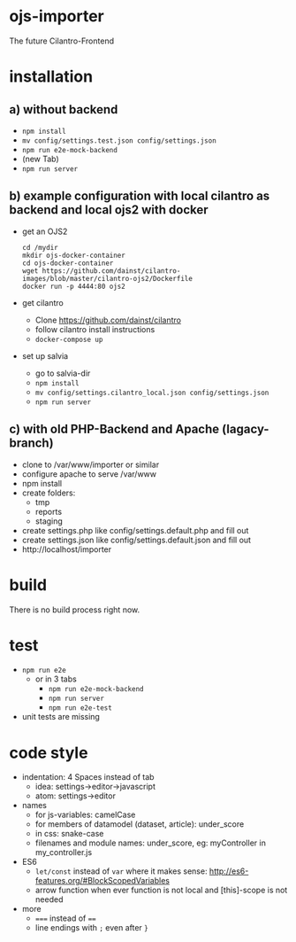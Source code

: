 # ojs-importer
The future Cilantro-Frontend

# installation

## a) without backend
- `npm install`
- `mv config/settings.test.json config/settings.json`
- `npm run e2e-mock-backend`
- (new Tab)
- `npm run server`

## b) example configuration with local cilantro as backend and local ojs2 with docker
- get an OJS2
    ```
    cd /mydir
    mkdir ojs-docker-container
    cd ojs-docker-container
    wget https://github.com/dainst/cilantro-images/blob/master/cilantro-ojs2/Dockerfile
    docker run -p 4444:80 ojs2
    ```
- get cilantro
    - Clone https://github.com/dainst/cilantro
    - follow cilantro install instructions
    - `docker-compose up`
   
- set up salvia
    - go to salvia-dir
    - `npm install`
    - `mv config/settings.cilantro_local.json config/settings.json`
    - `npm run server`

## c) with old PHP-Backend and Apache (lagacy-branch)
- clone to /var/www/importer or similar
- configure apache to serve /var/www
- npm install
- create folders:
    - tmp 
    - reports
    - staging
- create settings.php like config/settings.default.php and fill out
- create settings.json like config/settings.default.json and fill out
- http://localhost/importer


# build
There is no build process right now.

# test
- `npm run e2e`
    - or in 3 tabs
        - `npm run e2e-mock-backend`
        - `npm run server`
        - `npm run e2e-test`
- unit tests are missing 

# code style

- indentation: 4 Spaces instead of tab
    - idea: settings->editor->javascript
    - atom: settings->editor
- names
    - for js-variables: camelCase 
    - for members of datamodel (dataset, article): under_score
    - in css: snake-case 
    - filenames and module names: under_score, eg: myController in my_controller.js
- ES6
    - `let/const` instead of `var` where it makes sense: http://es6-features.org/#BlockScopedVariables
    - arrow function when ever function is not local and [this]-scope is not needed
- more    
    - `===` instead of `==`
    - line endings with `;` even after `}` 
    